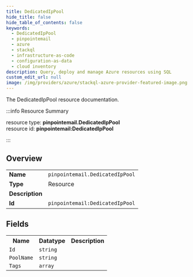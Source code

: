 ```yaml
---
title: DedicatedIpPool
hide_title: false
hide_table_of_contents: false
keywords:
  - DedicatedIpPool
  - pinpointemail
  - azure
  - stackql
  - infrastructure-as-code
  - configuration-as-data
  - cloud inventory
description: Query, deploy and manage Azure resources using SQL
custom_edit_url: null
image: /img/providers/azure/stackql-azure-provider-featured-image.png
---
```

The DedicatedIpPool resource documentation.

:::info Resource Summary

<div class="row">
<div class="providerDocColumn">
<span>resource type:&nbsp;<b>pinpointemail.DedicatedIpPool</b></span><br />
<span>resource id:&nbsp;<b>pinpointemail:DedicatedIpPool</b></span><br />
</div>
</div>

:::

## Overview
<table><tbody>
<tr><td><b>Name</b></td><td><code>pinpointemail.DedicatedIpPool</code></td></tr>
<tr><td><b>Type</b></td><td>Resource</td></tr>
<tr><td><b>Description</b></td><td></td></tr>
<tr><td><b>Id</b></td><td><code>pinpointemail:DedicatedIpPool</code></td></tr>
</tbody></table>

## Fields
<table><tbody>
<tr><th>Name</th><th>Datatype</th><th>Description</th></tr>
<tr><td><code>Id</code></td><td><code>string</code></td><td></td></tr><tr><td><code>PoolName</code></td><td><code>string</code></td><td></td></tr><tr><td><code>Tags</code></td><td><code>array</code></td><td></td></tr>
</tbody></table>